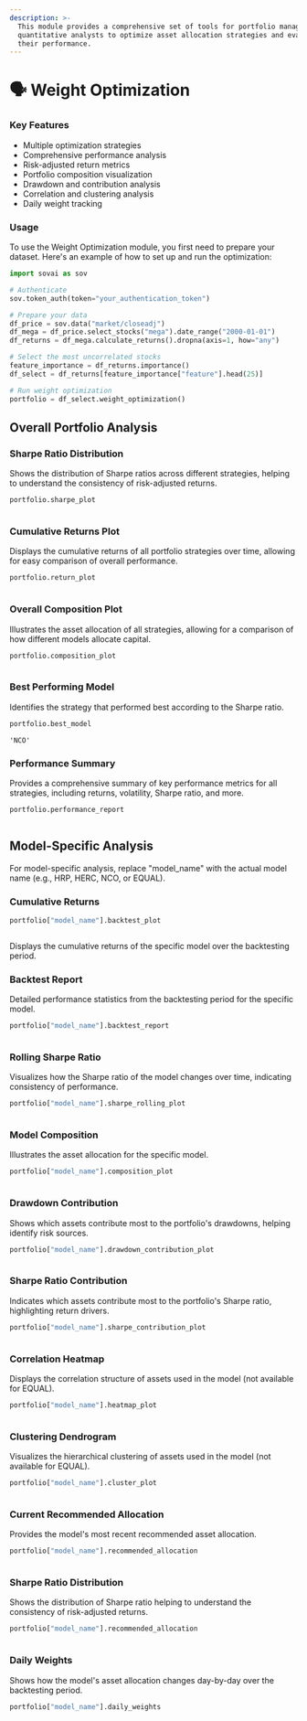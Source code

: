 ```yaml
---
description: >-
  This module provides a comprehensive set of tools for portfolio managers and
  quantitative analysts to optimize asset allocation strategies and evaluate
  their performance.
---
```


# 🗣️ Weight Optimization

### Key Features

* Multiple optimization strategies
* Comprehensive performance analysis
* Risk-adjusted return metrics
* Portfolio composition visualization
* Drawdown and contribution analysis
* Correlation and clustering analysis
* Daily weight tracking

### Usage

To use the Weight Optimization module, you first need to prepare your dataset. Here's an example of how to set up and run the optimization:

```python
import sovai as sov

# Authenticate
sov.token_auth(token="your_authentication_token")

# Prepare your data
df_price = sov.data("market/closeadj")
df_mega = df_price.select_stocks("mega").date_range("2000-01-01")
df_returns = df_mega.calculate_returns().dropna(axis=1, how="any")

# Select the most uncorrelated stocks
feature_importance = df_returns.importance()
df_select = df_returns[feature_importance["feature"].head(25)]

# Run weight optimization
portfolio = df_select.weight_optimization()
```

## Overall Portfolio Analysis

### **Sharpe Ratio Distribution**

Shows the distribution of Sharpe ratios across different strategies, helping to understand the consistency of risk-adjusted returns.

```python
portfolio.sharpe_plot
```

<figure><img src="../.gitbook/assets/image (11).png" alt=""><figcaption></figcaption></figure>

### **Cumulative Returns Plot**

Displays the cumulative returns of all portfolio strategies over time, allowing for easy comparison of overall performance.

```python
portfolio.return_plot
```

<figure><img src="../.gitbook/assets/image (12).png" alt=""><figcaption></figcaption></figure>

### **Overall Composition Plot**

Illustrates the asset allocation of all strategies, allowing for a comparison of how different models allocate capital.

```python
portfolio.composition_plot
```

<figure><img src="../.gitbook/assets/image (13).png" alt=""><figcaption></figcaption></figure>

### **Best Performing Model**

Identifies the strategy that performed best according to the Sharpe ratio.

```python
portfolio.best_model
```

```
'NCO'
```

### **Performance Summary**

Provides a comprehensive summary of key performance metrics for all strategies, including returns, volatility, Sharpe ratio, and more.

```python
portfolio.performance_report
```

<figure><img src="../.gitbook/assets/image (14).png" alt=""><figcaption></figcaption></figure>

## Model-Specific Analysis

For model-specific analysis, replace "model\_name" with the actual model name (e.g., HRP, HERC, NCO, or EQUAL).

### **Cumulative Returns**

```python
portfolio["model_name"].backtest_plot
```

<figure><img src="../.gitbook/assets/image (15).png" alt=""><figcaption></figcaption></figure>

Displays the cumulative returns of the specific model over the backtesting period.

### **Backtest Report**

Detailed performance statistics from the backtesting period for the specific model.

```python
portfolio["model_name"].backtest_report
```

<figure><img src="../.gitbook/assets/image (16).png" alt=""><figcaption></figcaption></figure>

### **Rolling Sharpe Ratio**

Visualizes how the Sharpe ratio of the model changes over time, indicating consistency of performance.

```python
portfolio["model_name"].sharpe_rolling_plot
```

<figure><img src="../.gitbook/assets/image (17).png" alt=""><figcaption></figcaption></figure>

### **Model Composition**

Illustrates the asset allocation for the specific model.

```python
portfolio["model_name"].composition_plot
```

<figure><img src="../.gitbook/assets/image (18).png" alt=""><figcaption></figcaption></figure>

### **Drawdown Contribution**

Shows which assets contribute most to the portfolio's drawdowns, helping identify risk sources.

```python
portfolio["model_name"].drawdown_contribution_plot
```

<figure><img src="../.gitbook/assets/image (19).png" alt=""><figcaption></figcaption></figure>

### **Sharpe Ratio Contribution**

Indicates which assets contribute most to the portfolio's Sharpe ratio, highlighting return drivers.

```python
portfolio["model_name"].sharpe_contribution_plot
```

<figure><img src="../.gitbook/assets/image (20).png" alt=""><figcaption></figcaption></figure>

### **Correlation Heatmap**

Displays the correlation structure of assets used in the model (not available for EQUAL).

```python
portfolio["model_name"].heatmap_plot
```

<figure><img src="../.gitbook/assets/image (21).png" alt=""><figcaption></figcaption></figure>

### **Clustering Dendrogram**

Visualizes the hierarchical clustering of assets used in the model (not available for EQUAL).

```python
portfolio["model_name"].cluster_plot
```

<figure><img src="../.gitbook/assets/image (22).png" alt=""><figcaption></figcaption></figure>

### **Current Recommended Allocation**

Provides the model's most recent recommended asset allocation.

```python
portfolio["model_name"].recommended_allocation
```

<figure><img src="../.gitbook/assets/image (23).png" alt=""><figcaption></figcaption></figure>

### **Sharpe Ratio Distribution**

Shows the distribution of Sharpe ratio helping to understand the consistency of risk-adjusted returns.

```python
portfolio["model_name"].recommended_allocation
```

<figure><img src="../.gitbook/assets/image (25).png" alt=""><figcaption></figcaption></figure>

### **Daily Weights**

Shows how the model's asset allocation changes day-by-day over the backtesting period.

```python
portfolio["model_name"].daily_weights
```

<figure><img src="../.gitbook/assets/image (24).png" alt=""><figcaption></figcaption></figure>
